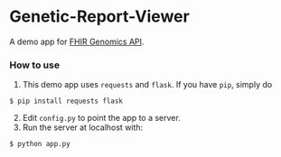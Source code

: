# Genetic-Report-Viewer

A demo app for [FHIR Genomics API](https://github.com/dsrcl/fhir-genomics).

### How to use
1. This demo app uses `requests` and `flask`. If you have `pip`, simply do
```
$ pip install requests flask
```
2. Edit `config.py` to point the app to a server.
3. Run the server at localhost with:
```
$ python app.py
```
